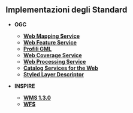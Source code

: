 ##  Implementazioni degli Standard

* **OGC**
    * [**Web Mapping Service**](http://suite.opengeo.org/opengeo-docs/geoserver/services/wms/index.html)
    * [**Web Feature Service**](http://suite.opengeo.org/opengeo-docs/geoserver/services/wfs/index.html)
    * [**Profili GML**](http://suite.opengeo.org/opengeo-docs/geoserver/data/app-schema/index.html)
    * [**Web Coverage Service**](http://suite.opengeo.org/opengeo-docs/geoserver/services/wcs/index.html)
    * [**Web Processing Service**](http://suite.opengeo.org/opengeo-docs/geoserver/extensions/wps/index.html)
    * [**Catalog Services for the Web**](http://suite.opengeo.org/opengeo-docs/geoserver/extensions/csw/index.html)
    * [**Styled Layer Descriptor**](http://suite.opengeo.org/opengeo-docs/geoserver/styling/sld-introduction.html)

* **INSPIRE**
    * [**WMS 1.3.0**](http://suite.opengeo.org/opengeo-docs/geoserver/extensions/inspire/using.html)
    * [**WFS**](http://suite.opengeo.org/opengeo-docs/geoserver/extensions/inspire/using.html)

